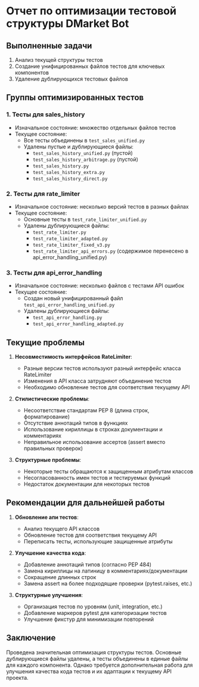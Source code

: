 # Отчет по оптимизации тестовой структуры DMarket Bot

## Выполненные задачи

1. Анализ текущей структуры тестов
2. Создание унифицированных файлов тестов для ключевых компонентов
3. Удаление дублирующихся тестовых файлов

## Группы оптимизированных тестов

### 1. Тесты для sales_history
- Изначальное состояние: множество отдельных файлов тестов
- Текущее состояние:
  - Все тесты объединены в `test_sales_unified.py`
  - Удалены пустые и дублирующиеся файлы:
    - `test_sales_history_unified.py` (пустой)
    - `test_sales_history_arbitrage.py` (пустой)
    - `test_sales_history.py`
    - `test_sales_history_extra.py`
    - `test_sales_history_direct.py`

### 2. Тесты для rate_limiter
- Изначальное состояние: несколько версий тестов в разных файлах
- Текущее состояние:
  - Основные тесты в `test_rate_limiter_unified.py`
  - Удалены дублирующиеся файлы:
    - `test_rate_limiter.py`
    - `test_rate_limiter_adapted.py`
    - `test_rate_limiter_fixed_v3.py`
    - `test_rate_limiter_api_errors.py` (содержимое перенесено в api_error_handling_unified.py)

### 3. Тесты для api_error_handling
- Изначальное состояние: несколько файлов с тестами API ошибок
- Текущее состояние:
  - Создан новый унифицированный файл `test_api_error_handling_unified.py`
  - Удалены дублирующиеся файлы:
    - `test_api_error_handling.py`
    - `test_api_error_handling_adapted.py`

## Текущие проблемы

1. **Несовместимость интерфейсов RateLimiter**:
   - Разные версии тестов используют разный интерфейс класса RateLimiter
   - Изменения в API класса затрудняют объединение тестов
   - Необходимо обновление тестов для соответствия текущему API

2. **Стилистические проблемы**:
   - Несоответствие стандартам PEP 8 (длина строк, форматирование)
   - Отсутствие аннотаций типов в функциях
   - Использование кириллицы в строках документации и комментариях
   - Неправильное использование ассертов (assert вместо правильных проверок)

3. **Структурные проблемы**:
   - Некоторые тесты обращаются к защищенным атрибутам классов
   - Несогласованность имен тестов и тестируемых функций
   - Недостаток документации для некоторых тестов

## Рекомендации для дальнейшей работы

1. **Обновление апи тестов**:
   - Анализ текущего API классов
   - Обновление тестов для соответствия текущему API
   - Переписать тесты, использующие защищенные атрибуты

2. **Улучшение качества кода**:
   - Добавление аннотаций типов (согласно PEP 484)
   - Замена кириллицы на латиницу в комментариях/документации
   - Сокращение длинных строк
   - Замена assert на более подходящие проверки (pytest.raises, etc.)

3. **Структурные улучшения**:
   - Организация тестов по уровням (unit, integration, etc.)
   - Добавление маркеров pytest для категоризации тестов
   - Улучшение фикстур для минимизации повторений

## Заключение

Проведена значительная оптимизация структуры тестов. Основные дублирующиеся файлы удалены, а тесты объединены в единые файлы для каждого компонента. Однако требуется дополнительная работа для улучшения качества кода тестов и их адаптации к текущему API проекта.

